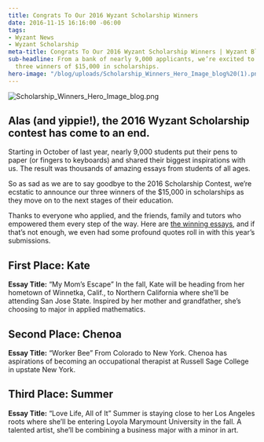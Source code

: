 ```yaml
---
title: Congrats To Our 2016 Wyzant Scholarship Winners
date: 2016-11-15 16:16:00 -06:00
tags:
- Wyzant News
- Wyzant Scholarship
meta-title: Congrats To Our 2016 Wyzant Scholarship Winners | Wyzant Blog
sub-headline: From a bank of nearly 9,000 applicants, we’re excited to announce the
  three winners of $15,000 in scholarships.
hero-image: "/blog/uploads/Scholarship_Winners_Hero_Image_blog%20(1).png"
---
```


![Scholarship_Winners_Hero_Image_blog.png](/blog/uploads/Scholarship_Winners_Hero_Image_blog.png)

## Alas (and yippie!), the 2016 Wyzant Scholarship contest has come to an end.

Starting in October of last year, nearly 9,000 students put their pens to paper (or fingers to keyboards) and shared their biggest inspirations with us. The result was thousands of amazing essays from students of all ages.

So as sad as we are to say goodbye to the 2016 Scholarship Contest, we’re ecstatic to announce our three winners of the $15,000 in scholarships as they move on to the next stages of their education.

Thanks to everyone who applied, and the friends, family and tutors who empowered them every step of the way. Here are [the winning essays](https://www.wyzant.com/scholarships/winners), and if that’s not enough, we even had some profound quotes roll in with this year’s submissions.

## First Place: Kate

**Essay Title:** “My Mom’s Escape”
In the fall, Kate will be heading from her hometown of Winnetka, Calif., to Northern California where she’ll be attending San Jose State. Inspired by her mother and grandfather, she’s choosing to major in applied mathematics.

## Second Place: Chenoa

**Essay Title:** “Worker Bee”
From Colorado to New York. Chenoa has aspirations of becoming an occupational therapist at Russell Sage College in upstate New York.

## Third Place: Summer

**Essay Title:** “Love Life, All of It”
Summer is staying close to her Los Angeles roots where she’ll be entering Loyola Marymount University in the fall. A talented artist, she’ll be combining a business major with a minor in art.